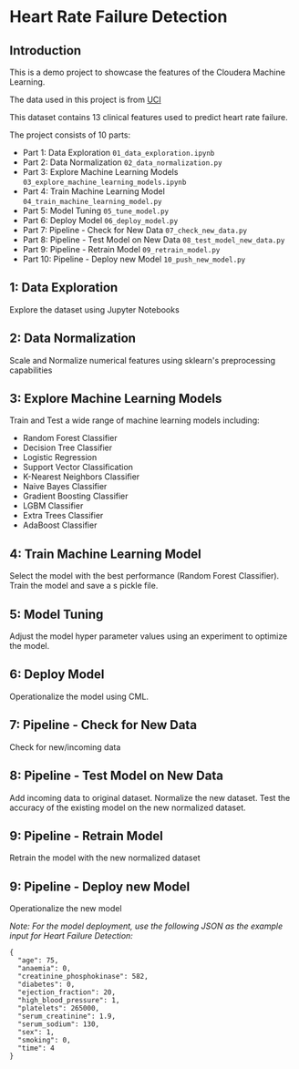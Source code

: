 # Heart Rate Failure Detection


## Introduction

This is a demo project to showcase the features of the Cloudera Machine Learning.

The data used in this project is from [UCI](https://archive.ics.uci.edu/ml/datasets/Heart+failure+clinical+records)

This dataset contains 13 clinical features used to predict heart rate failure.

The project consists of 10 parts:
* Part 1:  Data Exploration                    `01_data_exploration.ipynb` 
* Part 2:  Data Normalization                  `02_data_normalization.py`
* Part 3:  Explore Machine Learning Models     `03_explore_machine_learning_models.ipynb`
* Part 4:  Train Machine Learning Model        `04_train_machine_learning_model.py`
* Part 5:  Model Tuning                        `05_tune_model.py`
* Part 6:  Deploy Model                        `06_deploy_model.py`
* Part 7:  Pipeline - Check for New Data       `07_check_new_data.py`
* Part 8:  Pipeline - Test Model on New Data   `08_test_model_new_data.py`
* Part 9:  Pipeline - Retrain Model            `09_retrain_model.py`
* Part 10: Pipeline - Deploy new Model         `10_push_new_model.py`


## 1: Data Exploration
Explore the dataset using Jupyter Notebooks

## 2: Data Normalization
Scale and Normalize numerical  features using sklearn's preprocessing capabilities

## 3: Explore Machine Learning Models
Train and Test a wide range of machine learning models including:
* Random Forest Classifier
* Decision Tree Classifier
* Logistic Regression
* Support Vector Classification
* K-Nearest Neighbors Classifier
* Naive Bayes Classifier
* Gradient Boosting Classifier
* LGBM Classifier
* Extra Trees Classifier
* AdaBoost Classifier

## 4: Train Machine Learning Model
Select the model with the best performance (Random Forest Classifier). Train the model and save a s pickle file.

## 5: Model Tuning
Adjust the model hyper parameter values using an experiment to optimize  the model.

## 6: Deploy Model
Operationalize the model using CML.

## 7: Pipeline - Check for New Data
Check for new/incoming data

## 8: Pipeline - Test Model on New Data
Add incoming data to original dataset. Normalize the new dataset. Test the accuracy of the existing model on the new normalized dataset.

## 9: Pipeline - Retrain Model
Retrain the model with the new normalized dataset

## 9: Pipeline - Deploy new Model
Operationalize the new model


_Note: For the model deployment, use the following JSON as the example input for Heart Failure Detection:_

```
{
  "age": 75,
  "anaemia": 0,
  "creatinine_phosphokinase": 582,
  "diabetes": 0,
  "ejection_fraction": 20,
  "high_blood_pressure": 1,
  "platelets": 265000,
  "serum_creatinine": 1.9,
  "serum_sodium": 130,
  "sex": 1,
  "smoking": 0,
  "time": 4
}
```
